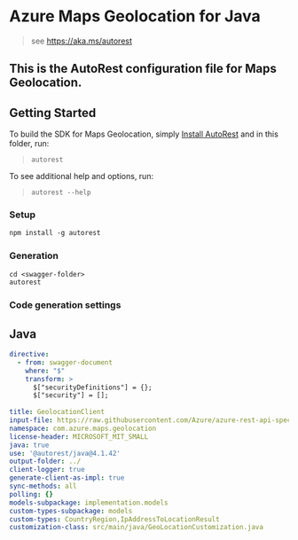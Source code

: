 # Azure Maps Geolocation for Java

> see https://aka.ms/autorest

This is the AutoRest configuration file for Maps Geolocation.
---
## Getting Started

To build the SDK for Maps Geolocation, simply [Install AutoRest](https://aka.ms/autorest) and in this folder, run:

> `autorest`

To see additional help and options, run:

> `autorest --help`

### Setup
```ps
npm install -g autorest
```

### Generation

```ps
cd <swagger-folder>
autorest
```

### Code generation settings

## Java

``` yaml
directive:
  - from: swagger-document
    where: "$"
    transform: >
      $["securityDefinitions"] = {};
      $["security"] = [];
        
title: GeolocationClient
input-file: https://raw.githubusercontent.com/Azure/azure-rest-api-specs/main/specification/maps/data-plane/Geolocation/preview/1.0/geolocation.json
namespace: com.azure.maps.geolocation
license-header: MICROSOFT_MIT_SMALL
java: true
use: '@autorest/java@4.1.42'
output-folder: ../
client-logger: true
generate-client-as-impl: true
sync-methods: all
polling: {}
models-subpackage: implementation.models
custom-types-subpackage: models
custom-types: CountryRegion,IpAddressToLocationResult
customization-class: src/main/java/GeoLocationCustomization.java
```
